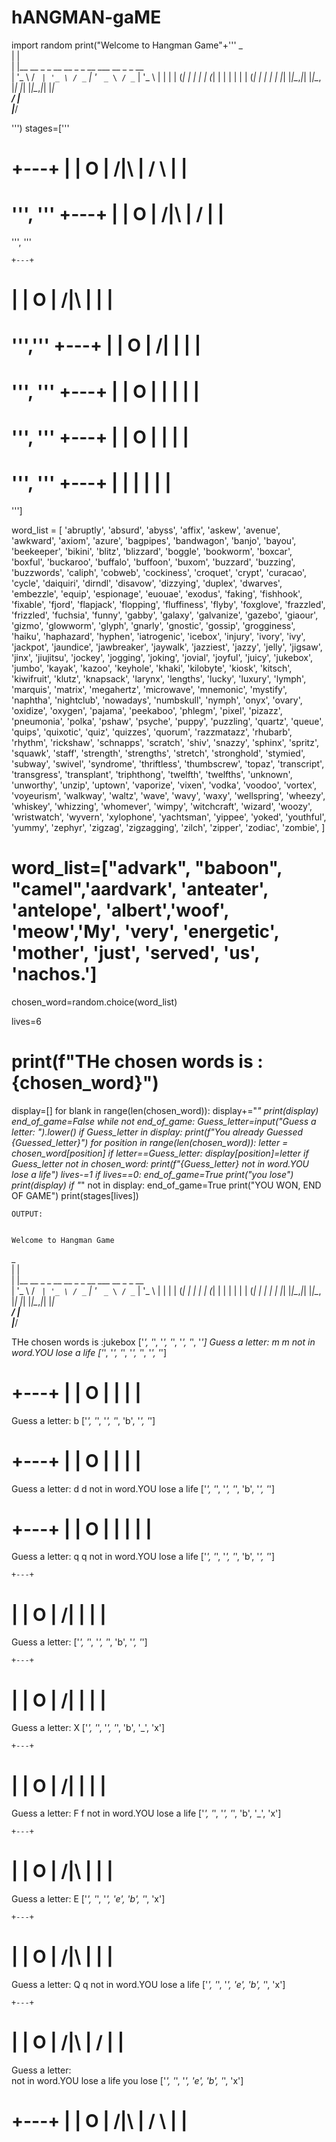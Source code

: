 # hANGMAN-gaME

import random
print("Welcome to Hangman Game"+'''
 _                                            
| |                                            
| |__   __ _ _ __   __ _ _ __ ___   __ _ _ __  
| '_ \ / _` | '_ \ / _` | '_ ` _ \ / _` | '_ \ 
| | | | (_| | | | | (_| | | | | | | (_| | | | |
|_| |_|\__,_|_| |_|\__, |_| |_| |_|\__,_|_| |_|  
                    __/ |                      
                   |___/                      
  
''')
stages=['''

 +---+
  |   |
  O   |
 /|\  |
 / \  |
      |
=========


''',
'''
    +---+
  |   |
  O   |
 /|\  |
 /    |
      |
=========

  
  
  
  ''',
  '''
  
    +---+
  |   |
  O   |
 /|\  |
      |
      |
=========
  
  
  
  ''','''
    +---+
  |   |
  O   |
 /|   |
      |
      |
=========
  
  
  ''',
'''
  +---+
  |   |
  O   |
  |   |
      |
      |
=========




''',
'''
  +---+
  |   |
  O   |
      |
      |
      |
=========



''',
'''
  +---+
  |   |
      |
      |
      |
      |
=========  
  
  
  
  ''']

word_list = [
'abruptly', 
'absurd', 
'abyss', 
'affix', 
'askew', 
'avenue', 
'awkward', 
'axiom', 
'azure', 
'bagpipes', 
'bandwagon', 
'banjo', 
'bayou', 
'beekeeper', 
'bikini', 
'blitz', 
'blizzard', 
'boggle', 
'bookworm', 
'boxcar', 
'boxful', 
'buckaroo', 
'buffalo', 
'buffoon', 
'buxom', 
'buzzard', 
'buzzing', 
'buzzwords', 
'caliph', 
'cobweb', 
'cockiness', 
'croquet', 
'crypt', 
'curacao', 
'cycle', 
'daiquiri', 
'dirndl', 
'disavow', 
'dizzying', 
'duplex', 
'dwarves', 
'embezzle', 
'equip', 
'espionage', 
'euouae', 
'exodus', 
'faking', 
'fishhook', 
'fixable', 
'fjord', 
'flapjack', 
'flopping', 
'fluffiness', 
'flyby', 
'foxglove', 
'frazzled', 
'frizzled', 
'fuchsia', 
'funny', 
'gabby', 
'galaxy', 
'galvanize', 
'gazebo', 
'giaour', 
'gizmo', 
'glowworm', 
'glyph', 
'gnarly', 
'gnostic', 
'gossip', 
'grogginess', 
'haiku', 
'haphazard', 
'hyphen', 
'iatrogenic', 
'icebox', 
'injury', 
'ivory', 
'ivy', 
'jackpot', 
'jaundice', 
'jawbreaker', 
'jaywalk', 
'jazziest', 
'jazzy', 
'jelly', 
'jigsaw', 
'jinx', 
'jiujitsu', 
'jockey', 
'jogging', 
'joking', 
'jovial', 
'joyful', 
'juicy', 
'jukebox', 
'jumbo', 
'kayak', 
'kazoo', 
'keyhole', 
'khaki', 
'kilobyte', 
'kiosk', 
'kitsch', 
'kiwifruit', 
'klutz', 
'knapsack', 
'larynx', 
'lengths', 
'lucky', 
'luxury', 
'lymph', 
'marquis', 
'matrix', 
'megahertz', 
'microwave', 
'mnemonic', 
'mystify', 
'naphtha', 
'nightclub', 
'nowadays', 
'numbskull', 
'nymph', 
'onyx', 
'ovary', 
'oxidize', 
'oxygen', 
'pajama', 
'peekaboo', 
'phlegm', 
'pixel', 
'pizazz', 
'pneumonia', 
'polka', 
'pshaw', 
'psyche', 
'puppy', 
'puzzling', 
'quartz', 
'queue', 
'quips', 
'quixotic', 
'quiz', 
'quizzes', 
'quorum', 
'razzmatazz', 
'rhubarb', 
'rhythm', 
'rickshaw', 
'schnapps', 
'scratch', 
'shiv', 
'snazzy', 
'sphinx', 
'spritz', 
'squawk', 
'staff', 
'strength', 
'strengths', 
'stretch', 
'stronghold', 
'stymied', 
'subway', 
'swivel', 
'syndrome', 
'thriftless', 
'thumbscrew', 
'topaz', 
'transcript', 
'transgress', 
'transplant', 
'triphthong', 
'twelfth', 
'twelfths', 
'unknown', 
'unworthy', 
'unzip', 
'uptown', 
'vaporize', 
'vixen', 
'vodka', 
'voodoo', 
'vortex', 
'voyeurism', 
'walkway', 
'waltz', 
'wave', 
'wavy', 
'waxy', 
'wellspring', 
'wheezy', 
'whiskey', 
'whizzing', 
'whomever', 
'wimpy', 
'witchcraft', 
'wizard', 
'woozy', 
'wristwatch', 
'wyvern', 
'xylophone', 
'yachtsman', 
'yippee', 
'yoked', 
'youthful', 
'yummy', 
'zephyr', 
'zigzag', 
'zigzagging', 
'zilch', 
'zipper', 
'zodiac', 
'zombie', 
]

# word_list=["advark", "baboon", "camel",'aardvark', 'anteater', 'antelope', 'albert','woof', 'meow','My', 'very', 'energetic', 'mother', 'just', 'served', 'us', 'nachos.']
chosen_word=random.choice(word_list)

lives=6
# print(f"THe chosen words is :{chosen_word}")

display=[]
for blank in range(len(chosen_word)):
  display+="_"
print(display)
end_of_game=False
while not end_of_game:
    Guess_letter=input("Guess a letter: ").lower()
    if Guess_letter in display:
      print(f"You already Guessed {Guessed_letter}")
    for position in range(len(chosen_word)):
      letter = chosen_word[position]
      if letter==Guess_letter:
        display[position]=letter
    if Guess_letter not in chosen_word:
      print(f"{Guess_letter} not in word.YOU lose a life")
      lives-=1
      if lives==0:
        end_of_game=True
        print("you lose")
    print(display)
    if "_" not in display:
      end_of_game=True
      print("YOU WON, END OF GAME")
    print(stages[lives])
    
    
    
    
    OUTPUT:
    
    
    Welcome to Hangman Game
 _                                            
| |                                            
| |__   __ _ _ __   __ _ _ __ ___   __ _ _ __  
| '_ \ / _` | '_ \ / _` | '_ ` _ \ / _` | '_ \ 
| | | | (_| | | | | (_| | | | | | | (_| | | | |
|_| |_|\__,_|_| |_|\__, |_| |_| |_|\__,_|_| |_|  
                    __/ |                      
                   |___/                      
  

THe chosen words is :jukebox
['_', '_', '_', '_', '_', '_', '_']
Guess a letter: m
m not in word.YOU lose a life
['_', '_', '_', '_', '_', '_', '_']

  +---+
  |   |
  O   |
      |
      |
      |
=========




Guess a letter: b
['_', '_', '_', '_', 'b', '_', '_']

  +---+
  |   |
  O   |
      |
      |
      |
=========




Guess a letter: d
d not in word.YOU lose a life
['_', '_', '_', '_', 'b', '_', '_']

  +---+
  |   |
  O   |
  |   |
      |
      |
=========





Guess a letter: q
q not in word.YOU lose a life
['_', '_', '_', '_', 'b', '_', '_']

    +---+
  |   |
  O   |
 /|   |
      |
      |
=========
  
  
  
Guess a letter: 
['_', '_', '_', '_', 'b', '_', '_']

    +---+
  |   |
  O   |
 /|   |
      |
      |
=========
  
  
  
Guess a letter: X
['_', '_', '_', '_', 'b', '_', 'x']

    +---+
  |   |
  O   |
 /|   |
      |
      |
=========
  
  
  
Guess a letter: F
f not in word.YOU lose a life
['_', '_', '_', '_', 'b', '_', 'x']

  
    +---+
  |   |
  O   |
 /|\  |
      |
      |
=========
  
  
  
  
Guess a letter: E
['_', '_', '_', 'e', 'b', '_', 'x']

  
    +---+
  |   |
  O   |
 /|\  |
      |
      |
=========
  
  
  
  
Guess a letter: Q
q not in word.YOU lose a life
['_', '_', '_', 'e', 'b', '_', 'x']

    +---+
  |   |
  O   |
 /|\  |
 /    |
      |
=========

  
  
  
  
Guess a letter:         
     not in word.YOU lose a life
you lose
['_', '_', '_', 'e', 'b', '_', 'x']


 +---+
  |   |
  O   |
 /|\  |
 / \  |
      |
=========

    
